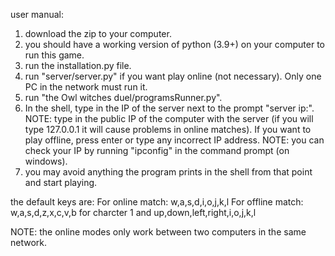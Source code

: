 user manual:
1. download the zip to your computer.
2. you should have a working version of python (3.9+) on your computer to run this game.
3. run the installation.py file.
4. run "server/server.py" if you want play online (not necessary). Only one PC in the network must run it.
5. run "the Owl witches duel/programsRunner.py".
6. In the shell, type in the IP of the server next to the prompt "server ip:". NOTE: type in the public IP of the computer with the server (if you will type 127.0.0.1 it will cause problems in online matches). If you want to play offline, press enter or type any incorrect IP address. NOTE: you can check your IP by running "ipconfig" in the command prompt (on windows).
7. you may avoid anything the program prints in the shell from that point and start playing.

the default keys are: 
For online match: w,a,s,d,i,o,j,k,l
For offline match:  w,a,s,d,z,x,c,v,b for charcter 1 and up,down,left,right,i,o,j,k,l

NOTE: the online modes only work between two computers in the same network.

